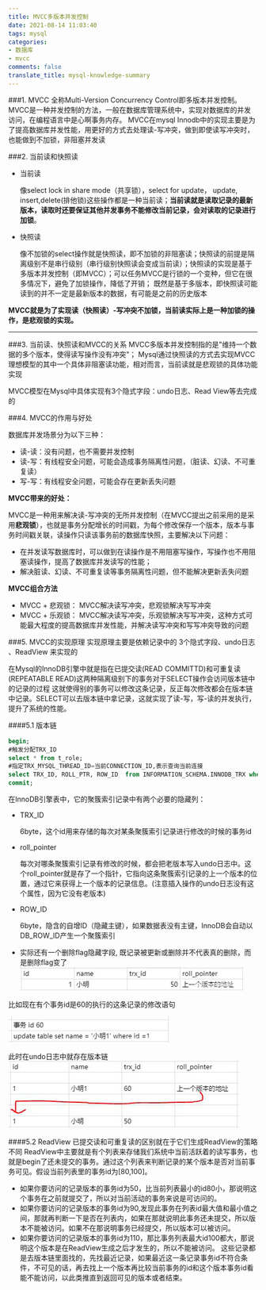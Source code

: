 ```yaml
---
title: MVCC多版本并发控制
date: 2021-08-14 11:03:40
tags: mysql
categories:
- 数据库
- mvcc
comments: false 
translate_title: mysql-knowledge-summary
---
```

###1. MVCC
全称Multi-Version Concurrency Control即多版本并发控制。MVCC是一种并发控制的方法，一般在数据库管理系统中，实现对数据库的并发访问，在编程语言中是心啊事务内存。
MVCC在mysql Innodb中的实现主要是为了提高数据库并发性能，用更好的方式去处理读-写冲突，做到即使读写冲突时，也能做到不加锁，非阻塞并发读

###2. 当前读和快照读
- 当前读
    
    像select lock in share mode（共享锁），select for update， update, insert,delete(排他锁)这些操作都是一种当前读；**当前读就是读取记录的最新版本，读取时还要保证其他并发事务不能修改当前记录，会对读取的记录进行加锁**。

- 快照读

    像不加锁的select操作就是快照读，即不加锁的非阻塞读；快照读的前提是隔离级别不是串行级别（串行级别快照读会变成当前读）；快照读的实现是基于多版本并发控制（即MVCC）；可以任务MVCC是行锁的一个变种，但它在很多情况下，避免了加锁操作，降低了开销；
    既然是基于多版本，即快照读可能读到的并不一定是最新版本的数据，有可能是之前的历史版本
  
**MVCC就是为了实现读（快照读）-写冲突不加锁，当前读实际上是一种加锁的操作，是悲观锁的实现。**

---

###3. 当前读、快照读和MVCC的关系
MVCC多版本并发控制指的是"维持一个数据的多个版本，使得读写操作没有冲突"；
Mysql通过快照读的方式去实现MVCC理想模型的其中一个具体非阻塞读功能，相对而言，当前读就是悲观锁的具体功能实现

MVCC模型在Mysql中具体实现有3个隐式字段：undo日志、Read View等去完成的

###4. MVCC的作用与好处

数据库并发场景分为以下三种：
- 读-读：没有问题，也不需要并发控制
- 读-写：有线程安全问题，可能会造成事务隔离性问题，（脏读、幻读、不可重复读）
- 写-写：有线程安全问题，可能会存在更新丢失问题

**MVCC带来的好处：**

MVCC是一种用来解决读-写冲突的无所并发控制（在MVCC提出之前采用的是采用**悲观锁**），也就是事务分配增长的时间戳，为每个修改保存一个版本，版本与事务时间戳关联，读操作只读该事务前的数据库快照，主要解决以下问题：
- 在并发读写数据库时，可以做到在读操作是不用阻塞写操作，写操作也不用阻塞读操作，提高了数据库并发读写的性能；
- 解决脏读、幻读、不可重复读等事务隔离性问题，但不能解决更新丢失问题

**MVCC组合方法**
- MVCC + 悲观锁： MVCC解决读写冲突，悲观锁解决写写冲突
- MVCC + 乐观锁： MVCC解决读写冲突，乐观锁解决写写冲突，这种方式可能最大程度的提高数据库并发性能，并解决读写冲突和写写冲突导致的问题

###5. MVCC的实现原理
实现原理主要是依赖记录中的 3个隐式字段、undo日志 、ReadView 来实现的


在Mysql的InnoDB引擎中就是指在已提交读(READ COMMITTD)和可重复读(REPEATABLE READ)这两种隔离级别下的事务对于SELECT操作会访问版本链中的记录的过程
这就使得别的事务可以修改这条记录，反正每次修改都会在版本链中记录。SELECT可以去版本链中拿记录，这就实现了读-写，写-读的并发执行，提升了系统的性能。

####5.1 版本链
```sql
begin;
#触发分配TRX_ID
select * from t_role;
#指定TRX_MYSQL_THREAD_ID=当前CONNECTION_ID,表示查询当前连接
select TRX_ID, ROLL_PTR, ROW_ID  from INFORMATION_SCHEMA.INNODB_TRX where TRX_MYSQL_THREAD_ID = CONNECTION_ID();
commit;
```
在InnoDB引擎表中，它的聚簇索引记录中有两个必要的隐藏列：
- TRX_ID

  6byte，这个id用来存储的每次对某条聚簇索引记录进行修改的时候的事务id

- roll_pointer

  每次对哪条聚簇索引记录有修改的时候，都会把老版本写入undo日志中。这个roll_pointer就是存了一个指针，它指向这条聚簇索引记录的上一个版本的位置，通过它来获得上一个版本的记录信息。(注意插入操作的undo日志没有这个属性，因为它没有老版本)

- ROW_ID

  6byte，隐含的自增ID（隐藏主键），如果数据表没有主键，InnoDB会自动以DB_ROW_ID产生一个聚簇索引

- 实际还有一个删除flag隐藏字段, 既记录被更新或删除并不代表真的删除，而是删除flag变了
![](./mvcc/02.png)

比如现在有个事务id是60的执行的这条记录的修改语句

![](./mvcc/03.png)

此时在undo日志中就存在版本链
![](./mvcc/04.png)

####5.2 ReadView
已提交读和可重复读的区别就在于它们生成ReadView的策略不同
ReadView中主要就是有个列表来存储我们系统中当前活跃着的读写事务，也就是begin了还未提交的事务。通过这个列表来判断记录的某个版本是否对当前事务可见。假设当前列表里的事务id为[80,100]。

- 如果你要访问的记录版本的事务id为50，比当前列表最小的id80小，那说明这个事务在之前就提交了，所以对当前活动的事务来说是可访问的。
- 如果你要访问的记录版本的事务id为90,发现此事务在列表id最大值和最小值之间，那就再判断一下是否在列表内，如果在那就说明此事务还未提交，所以版本不能被访问。如果不在那说明事务已经提交，所以版本可以被访问。
- 如果你要访问的记录版本的事务id为110，那比事务列表最大id100都大，那说明这个版本是在ReadView生成之后才发生的，所以不能被访问。
这些记录都是去版本链里面找的，先找最近记录，如果最近这一条记录事务id不符合条件，不可见的话，再去找上一个版本再比较当前事务的id和这个版本事务id看能不能访问，以此类推直到返回可见的版本或者结束。

